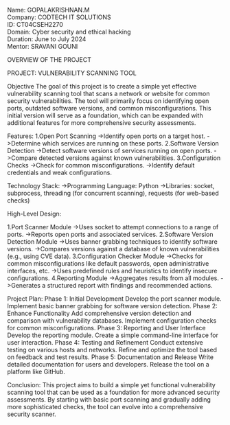 Name: GOPALAKRISHNAN.M  
Company: CODTECH IT SOLUTIONS  
ID: CT04CSEH2270  
Domain: Cyber security and ethical hacking   
Duration: June to July 2024   
Mentor: SRAVANI GOUNI  

OVERVIEW OF THE PROJECT


PROJECT: VULNERABILITY SCANNING TOOL

Objective
The goal of this project is to create a simple yet effective vulnerability scanning tool that scans a network or website for common security vulnerabilities. The tool will primarily focus on identifying open ports, outdated software versions, and common misconfigurations. This initial version will serve as a foundation, which can be expanded with additional features for more comprehensive security assessments.

Features:
1.Open Port Scanning
   ->Identify open ports on a target host.
   ->Determine which services are running on these ports.
2.Software Version Detection
   ->Detect software versions of services running on open ports.
   ->Compare detected versions against known vulnerabilities.
3.Configuration Checks
    ->Check for common misconfigurations.
    ->Identify default credentials and weak configurations.
    
  Technology Stack:
    ->Programming Language: Python
    ->Libraries: socket, subprocess, threading (for concurrent scanning), requests (for web-based checks)
    
High-Level Design:

1.Port Scanner Module
   ->Uses socket to attempt connections to a range of ports.
   ->Reports open ports and associated services.
2.Software Version Detection Module
  ->Uses banner grabbing techniques to identify software versions.
  ->Compares versions against a database of known vulnerabilities (e.g., using CVE data).
3.Configuration Checker Module
  ->Checks for common misconfigurations like default passwords, open administrative interfaces, etc.
  ->Uses predefined rules and heuristics to identify insecure configurations.
4.Reporting Module
 ->Aggregates results from all modules.
->Generates a structured report with findings and recommended actions.

Project Plan:
Phase 1: Initial Development
   Develop the port scanner module.
   Implement basic banner grabbing for software version detection.
Phase 2: Enhance Functionality
  Add comprehensive version detection and comparison with vulnerability databases.
  Implement configuration checks for common misconfigurations.
Phase 3: Reporting and User Interface
  Develop the reporting module.
  Create a simple command-line interface for user interaction.
Phase 4: Testing and Refinement
  Conduct extensive testing on various hosts and networks.
  Refine and optimize the tool based on feedback and test results.
Phase 5: Documentation and Release
  Write detailed documentation for users and developers.
 Release the tool on a platform like GitHub.
 
Conclusion:
This project aims to build a simple yet functional vulnerability scanning tool that can be used as a foundation for more advanced security assessments. By starting with basic port scanning and gradually adding more sophisticated checks, the tool can evolve into a comprehensive security scanner.
